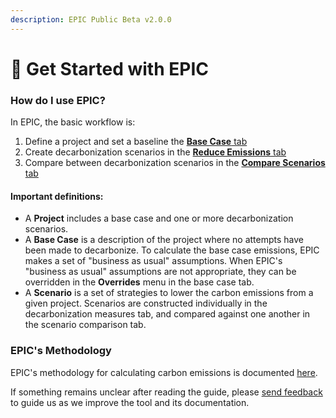```yaml
---
description: EPIC Public Beta v2.0.0
---
```


# 📍 Get Started with EPIC

### How do I use EPIC?

In EPIC, the basic workflow is:

1. Define a project and set a baseline the [**Base Case** tab](https://www.epic-docs.dev/epic-web-application/guide/base-case)
2. Create decarbonization scenarios in the [**Reduce Emissions** tab](https://www.epic-docs.dev/epic-web-application/guide/carbon-reduction-measures)
3. Compare between decarbonization scenarios in the [**Compare Scenarios** tab](https://www.epic-docs.dev/epic-web-application/guide/compare-scenarios)

#### Important definitions:

* A **Project** includes a base case and one or more decarbonization scenarios.
* A **Base Case** is a description of the project where no attempts have been made to decarbonize. To calculate the base case emissions, EPIC makes a set of "business as usual" assumptions. When EPIC's "business as usual" assumptions are not appropriate, they can be overridden in the **Overrides** menu in the base case tab.&#x20;
* A **Scenario** is a set of strategies to lower the carbon emissions from a given project. Scenarios are constructed individually in the decarbonization measures tab, and compared against one another in the scenario comparison tab.

### EPIC's Methodology

EPIC's methodology for calculating carbon emissions is documented [here](https://www.epic-docs.dev/epic-data-model/methodology). &#x20;

If something remains unclear after reading the guide, please [send feedback](https://forms.gle/2Hy6SEdkEJj4WMVr6) to guide us as we improve the tool and its documentation.
